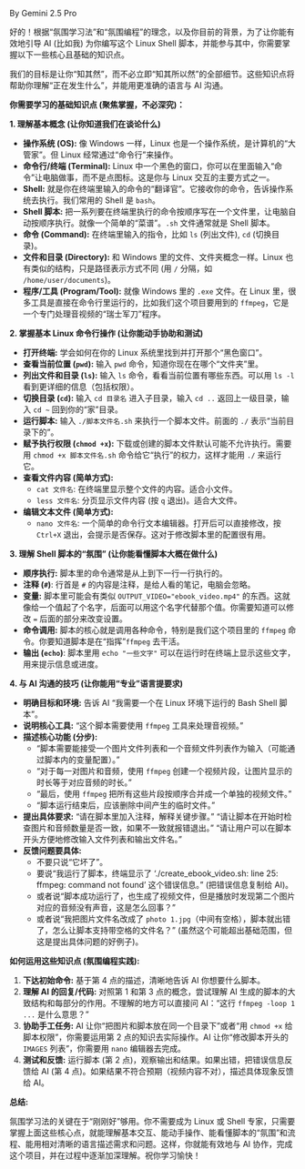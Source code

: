 
By Gemini 2.5 Pro

好的！根据“氛围学习法”和“氛围编程”的理念，以及你目前的背景，为了让你能有效地引导 AI (比如我) 为你编写这个 Linux Shell 脚本，并能参与其中，你需要掌握以下一些核心且基础的知识点。

我们的目标是让你“知其然”，而不必立即“知其所以然”的全部细节。这些知识点将帮助你理解“正在发生什么”，并能用更准确的语言与 AI 沟通。

**你需要学习的基础知识点 (聚焦掌握，不必深究)：**

**1. 理解基本概念 (让你知道我们在谈论什么)**

* **操作系统 (OS):** 像 Windows 一样，Linux 也是一个操作系统，是计算机的“大管家”。但 Linux 经常通过“命令行”来操作。
* **命令行/终端 (Terminal):** Linux 中一个黑色的窗口，你可以在里面输入“命令”让电脑做事，而不是点图标。这是你与 Linux 交互的主要方式之一。
* **Shell:** 就是你在终端里输入的命令的“翻译官”。它接收你的命令，告诉操作系统去执行。我们常用的 Shell 是 `bash`。
* **Shell 脚本:** 把一系列要在终端里执行的命令按顺序写在一个文件里，让电脑自动按顺序执行。就像一个简单的“菜谱”。`.sh` 文件通常就是 Shell 脚本。
* **命令 (Command):** 在终端里输入的指令，比如 `ls` (列出文件), `cd` (切换目录)。
* **文件和目录 (Directory):** 和 Windows 里的文件、文件夹概念一样。Linux 也有类似的结构，只是路径表示方式不同 (用 `/` 分隔，如 `/home/user/documents`)。
* **程序/工具 (Program/Tool):** 就像 Windows 里的 `.exe` 文件。在 Linux 里，很多工具是直接在命令行里运行的，比如我们这个项目要用到的 `ffmpeg`，它是一个专门处理音视频的“瑞士军刀”程序。

**2. 掌握基本 Linux 命令行操作 (让你能动手协助和测试)**

* **打开终端:** 学会如何在你的 Linux 系统里找到并打开那个“黑色窗口”。
* **查看当前位置 (`pwd`):** 输入 `pwd` 命令，知道你现在在哪个“文件夹”里。
* **列出文件和目录 (`ls`):** 输入 `ls` 命令，看看当前位置有哪些东西。可以用 `ls -l` 看到更详细的信息（包括权限）。
* **切换目录 (`cd`):** 输入 `cd 目录名` 进入子目录，输入 `cd ..` 返回上一级目录，输入 `cd ~` 回到你的“家”目录。
* **运行脚本:** 输入 `./脚本文件名.sh` 来执行一个脚本文件。前面的 `./` 表示“当前目录下的”。
* **赋予执行权限 (`chmod +x`):** 下载或创建的脚本文件默认可能不允许执行。需要用 `chmod +x 脚本文件名.sh` 命令给它“执行”的权力，这样才能用 `./` 来运行它。
* **查看文件内容 (简单方式):**
    * `cat 文件名`: 在终端里显示整个文件的内容。适合小文件。
    * `less 文件名`: 分页显示文件内容 (按 `q` 退出)。适合大文件。
* **编辑文本文件 (简单方式):**
    * `nano 文件名`: 一个简单的命令行文本编辑器。打开后可以直接修改，按 `Ctrl+X` 退出，会提示是否保存。这对于修改脚本里的配置很有用。

**3. 理解 Shell 脚本的“氛围” (让你能看懂脚本大概在做什么)**

* **顺序执行:** 脚本里的命令通常是从上到下一行一行执行的。
* **注释 (`#`)**: 行首是 `#` 的内容是注释，是给人看的笔记，电脑会忽略。
* **变量:** 脚本里可能会有类似 `OUTPUT_VIDEO="ebook_video.mp4"` 的东西。这就像给一个值起了个名字，后面可以用这个名字代替那个值。你需要知道可以修改 `=` 后面的部分来改变设置。
* **命令调用:** 脚本的核心就是调用各种命令，特别是我们这个项目里的 `ffmpeg` 命令。你要知道脚本是在“指挥”`ffmpeg` 去干活。
* **输出 (`echo`)**: 脚本里用 `echo "一些文字"` 可以在运行时在终端上显示这些文字，用来提示信息或进度。

**4. 与 AI 沟通的技巧 (让你能用“专业”语言提要求)**

* **明确目标和环境:** 告诉 AI “我需要一个在 Linux 环境下运行的 Bash Shell 脚本”。
* **说明核心工具:** “这个脚本需要使用 `ffmpeg` 工具来处理音视频。”
* **描述核心功能 (分步):**
    * “脚本需要能接受一个图片文件列表和一个音频文件列表作为输入（可能通过脚本内的变量配置）。”
    * “对于每一对图片和音频，使用 `ffmpeg` 创建一个视频片段，让图片显示的时长等于对应音频的时长。”
    * “最后，使用 `ffmpeg` 把所有这些片段按顺序合并成一个单独的视频文件。”
    * “脚本运行结束后，应该删除中间产生的临时文件。”
* **提出具体要求:** “请在脚本里加入注释，解释关键步骤。” “请让脚本在开始时检查图片和音频数量是否一致，如果不一致就报错退出。” “请让用户可以在脚本开头方便地修改输入文件列表和输出文件名。”
* **反馈问题要具体:**
    * 不要只说“它坏了”。
    * 要说“我运行了脚本，终端显示了 ‘./create_ebook_video.sh: line 25: ffmpeg: command not found’ 这个错误信息。” (把错误信息复制给 AI)。
    * 或者说“脚本成功运行了，也生成了视频文件，但是播放时发现第二个图片对应的音频没有声音，这是怎么回事？”
    * 或者说“我把图片文件名改成了 `photo 1.jpg`（中间有空格），脚本就出错了，怎么让脚本支持带空格的文件名？” (虽然这个可能超出基础范围，但这是提出具体问题的好例子)。

**如何运用这些知识点 (氛围编程实践):**

1.  **下达初始命令:** 基于第 4 点的描述，清晰地告诉 AI 你想要什么脚本。
2.  **理解 AI 的回复/代码:** 对照第 1 和第 3 点的概念，尝试理解 AI 生成的脚本的大致结构和每部分的作用。不理解的地方可以直接问 AI：“这行 `ffmpeg -loop 1 ...` 是什么意思？”
3.  **协助手工任务:** AI 让你“把图片和脚本放在同一个目录下”或者“用 `chmod +x` 给脚本权限”，你需要运用第 2 点的知识去实际操作。AI 让你“修改脚本开头的 `IMAGES` 列表”，你需要用 `nano` 编辑器去完成。
4.  **测试和反馈:** 运行脚本 (第 2 点)，观察输出和结果。如果出错，把错误信息反馈给 AI (第 4 点)。如果结果不符合预期（视频内容不对），描述具体现象反馈给 AI。

**总结:**

氛围学习法的关键在于“刚刚好”够用。你不需要成为 Linux 或 Shell 专家，只需要掌握上面这些核心点，就能理解基本交互、能动手操作、能看懂脚本的“氛围”和流程、能用相对清晰的语言描述需求和问题。这样，你就能有效地与 AI 协作，完成这个项目，并在过程中逐渐加深理解。祝你学习愉快！